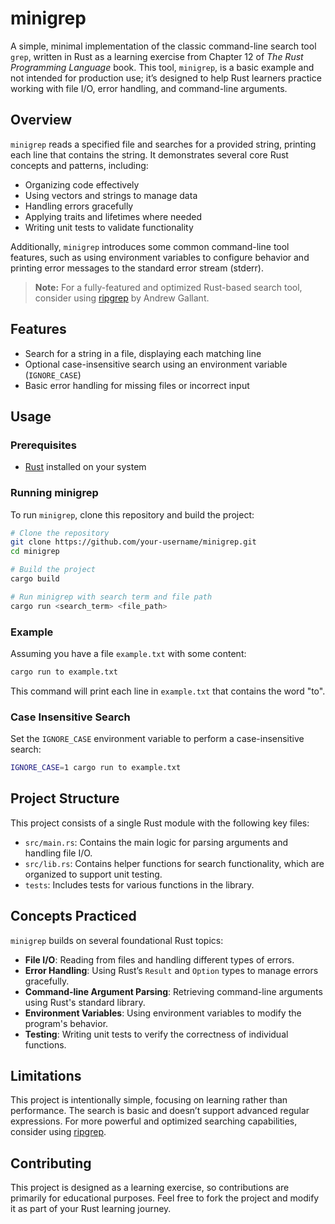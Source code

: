 # minigrep

A simple, minimal implementation of the classic command-line search tool `grep`, written in Rust as a learning exercise from Chapter 12 of *The Rust Programming Language* book. This tool, `minigrep`, is a basic example and not intended for production use; it’s designed to help Rust learners practice working with file I/O, error handling, and command-line arguments.

## Overview

`minigrep` reads a specified file and searches for a provided string, printing each line that contains the string. It demonstrates several core Rust concepts and patterns, including:

- Organizing code effectively
- Using vectors and strings to manage data
- Handling errors gracefully
- Applying traits and lifetimes where needed
- Writing unit tests to validate functionality

Additionally, `minigrep` introduces some common command-line tool features, such as using environment variables to configure behavior and printing error messages to the standard error stream (stderr).

> **Note:** For a fully-featured and optimized Rust-based search tool, consider using [ripgrep](https://github.com/BurntSushi/ripgrep) by Andrew Gallant.

## Features

- Search for a string in a file, displaying each matching line
- Optional case-insensitive search using an environment variable (`IGNORE_CASE`)
- Basic error handling for missing files or incorrect input

## Usage

### Prerequisites

- [Rust](https://www.rust-lang.org/tools/install) installed on your system

### Running minigrep

To run `minigrep`, clone this repository and build the project:

```sh
# Clone the repository
git clone https://github.com/your-username/minigrep.git
cd minigrep

# Build the project
cargo build

# Run minigrep with search term and file path
cargo run <search_term> <file_path>
```

### Example

Assuming you have a file `example.txt` with some content:

```sh
cargo run to example.txt
```

This command will print each line in `example.txt` that contains the word "to".

### Case Insensitive Search

Set the `IGNORE_CASE` environment variable to perform a case-insensitive search:

```sh
IGNORE_CASE=1 cargo run to example.txt
```

## Project Structure

This project consists of a single Rust module with the following key files:

- `src/main.rs`: Contains the main logic for parsing arguments and handling file I/O.
- `src/lib.rs`: Contains helper functions for search functionality, which are organized to support unit testing.
- `tests`: Includes tests for various functions in the library.

## Concepts Practiced

`minigrep` builds on several foundational Rust topics:

- **File I/O**: Reading from files and handling different types of errors.
- **Error Handling**: Using Rust’s `Result` and `Option` types to manage errors gracefully.
- **Command-line Argument Parsing**: Retrieving command-line arguments using Rust's standard library.
- **Environment Variables**: Using environment variables to modify the program's behavior.
- **Testing**: Writing unit tests to verify the correctness of individual functions.

## Limitations

This project is intentionally simple, focusing on learning rather than performance. The search is basic and doesn’t support advanced regular expressions. For more powerful and optimized searching capabilities, consider using [ripgrep](https://github.com/BurntSushi/ripgrep).

## Contributing

This project is designed as a learning exercise, so contributions are primarily for educational purposes. Feel free to fork the project and modify it as part of your Rust learning journey.
